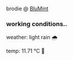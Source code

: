 brodie @ [BluMint](https://www.linkedin.com/company/blumint-io/)

<!--weather_start-->
### working conditions..

weather: light rain 🌧️

temp: 11.71 °C 👕

<!--weather_end-->
